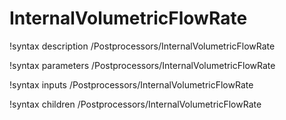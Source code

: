 # InternalVolumetricFlowRate

!syntax description /Postprocessors/InternalVolumetricFlowRate

!syntax parameters /Postprocessors/InternalVolumetricFlowRate

!syntax inputs /Postprocessors/InternalVolumetricFlowRate

!syntax children /Postprocessors/InternalVolumetricFlowRate
